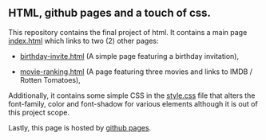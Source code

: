 ## HTML, github pages and a touch of css.

This repository contains the final project of html. It contains a main page [index.html](https://github.com/konstantinosy/html-css-page/blob/main/index.html) which links to two (2) other pages:

* [birthday-invite.html](https://github.com/konstantinosy/html-css-page/blob/main/public/birthday-invite.html) (A simple page featuring a birthday invitation),

* [movie-ranking.html](https://github.com/konstantinosy/html-css-page/blob/main/public/movie-ranking.html) (A page featuring three movies and links to IMDB / Rotten Tomatoes),

Additionally, it contains some simple CSS in the [style.css](https://github.com/konstantinosy/html-css-page/blob/main/style.css) file that alters the font-family, color and font-shadow for various elements although it is out of this project scope.

Lastly, this page is hosted by [github pages](https://pages.github.com/).

  


